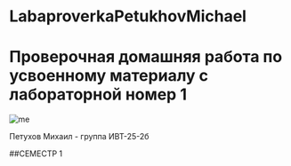 # LabaproverkaPetukhovMichael

# Проверочная домашняя работа по усвоенному материалу с лабораторной номер 1

![me](https://sun9-57.userapi.com/s/v1/ig2/YP7_x4b8XCdByzFqhJE5gUvXZNC6drmZqiPvYxDhkowjcbiYstCSA1OMDe6BJOwvLOT0oCLP8mW3zx8kiiCi2k65.jpg?quality=95&as=32x43,48x64,72x96,108x144,160x213,240x320,360x480,480x640,540x720,640x853,720x960,1080x1440,1280x1707,1440x1920,1920x2560&from=bu&cs=1920x0 "это я у Набережной, вот")

Петухов Михаил - группа ИВТ-25-2б

##СЕМЕСТР 1
